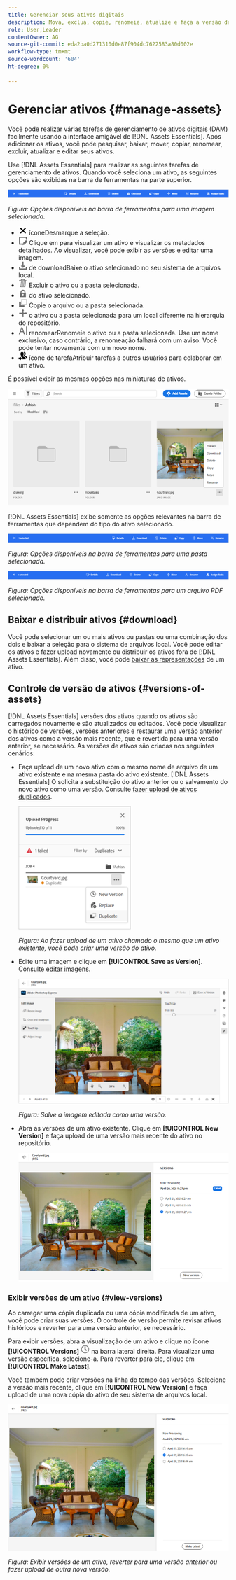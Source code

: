 ```yaml
---
title: Gerenciar seus ativos digitais
description: Mova, exclua, copie, renomeie, atualize e faça a versão de seus ativos em [!DNL Assets Essentials].
role: User,Leader
contentOwner: AG
source-git-commit: eda2ba0d271310d0e87f904dc7622583a80d002e
workflow-type: tm+mt
source-wordcount: '604'
ht-degree: 0%

---
```



# Gerenciar ativos {#manage-assets}

Você pode realizar várias tarefas de gerenciamento de ativos digitais (DAM) facilmente usando a interface amigável de [!DNL Assets Essentials]. Após adicionar os ativos, você pode pesquisar, baixar, mover, copiar, renomear, excluir, atualizar e editar seus ativos.

Use [!DNL Assets Essentials] para realizar as seguintes tarefas de gerenciamento de ativos. Quando você seleciona um ativo, as seguintes opções são exibidas na barra de ferramentas na parte superior.

![Opções da barra de ferramentas ao selecionar um ativo](assets/toolbar-image-selected.png)

*Figura: Opções disponíveis na barra de ferramentas para uma imagem selecionada.*

* ![desmarcar ](assets/do-not-localize/close-icon.png) íconeDesmarque a seleção.
* ![ícone de detalhes ](assets/do-not-localize/edit-in-icon.png) Clique em para visualizar um ativo e visualizar os metadados detalhados. Ao visualizar, você pode exibir as versões e editar uma imagem.
* ![ícone ](assets/do-not-localize/download-icon.png) de downloadBaixe o ativo selecionado no seu sistema de arquivos local.
* ![ícone excluir ](assets/do-not-localize/delete-icon.png) Excluir o ativo ou a pasta selecionada.
* ![ícone de check-out ](assets/do-not-localize/checkout-icon.png) do ativo selecionado.
* ![ícone copiar ](assets/do-not-localize/copy-icon.png) Copie o arquivo ou a pasta selecionada.
* ![ícone mover ](assets/do-not-localize/move-icon.png) o ativo ou a pasta selecionada para um local diferente na hierarquia do repositório.
* ![ícone ](assets/do-not-localize/rename-icon.png) renomearRenomeie o ativo ou a pasta selecionada. Use um nome exclusivo, caso contrário, a renomeação falhará com um aviso. Você pode tentar novamente com um novo nome.
* ![atribuir ](assets/do-not-localize/review-delegate-icon.png) ícone de tarefaAtribuir tarefas a outros usuários para colaborar em um ativo.

É possível exibir as mesmas opções nas miniaturas de ativos.

![Opções na miniatura de ativos para gerenciar um ativo](assets/options-on-thumbnail.png)

[!DNL Assets Essentials] exibe somente as opções relevantes na barra de ferramentas que dependem do tipo do ativo selecionado.

![Opções da barra de ferramentas ao selecionar um ativo](assets/toolbar-folder-selected.png)

*Figura: Opções disponíveis na barra de ferramentas para uma pasta selecionada.*

![Opções da barra de ferramentas ao selecionar um ativo](assets/toolbar-pdf-selected.png)

*Figura: Opções disponíveis na barra de ferramentas para um arquivo PDF selecionado.*

## Baixar e distribuir ativos {#download}

Você pode selecionar um ou mais ativos ou pastas ou uma combinação dos dois e baixar a seleção para o sistema de arquivos local. Você pode editar os ativos e fazer upload novamente ou distribuir os ativos fora de [!DNL Assets Essentials]. Além disso, você pode [baixar as representações](/help/add-delete.md#renditions) de um ativo.

## Controle de versão de ativos {#versions-of-assets}

<!-- 
TBD: query for engineering: How many versions are maintained. What happens when we reach that limit? Are old versions automatically removed? -->

[!DNL Assets Essentials] versões dos ativos quando os ativos são carregados novamente e são atualizados ou editados. Você pode visualizar o histórico de versões, versões anteriores e restaurar uma versão anterior dos ativos como a versão mais recente, que é revertida para uma versão anterior, se necessário. As versões de ativos são criadas nos seguintes cenários:

* Faça upload de um novo ativo com o mesmo nome de arquivo de um ativo existente e na mesma pasta do ativo existente. [!DNL Assets Essentials] O solicita a substituição do ativo anterior ou o salvamento do novo ativo como uma versão. Consulte [fazer upload de ativos duplicados](/help/add-delete.md#resolve-upload-fails).

   ![Criar versões ao carregar](assets/uploads-manage-duplicates.png)

   *Figura: Ao fazer upload de um ativo chamado o mesmo que um ativo existente, você pode criar uma versão do ativo.*

* Edite uma imagem e clique em **[!UICONTROL Save as Version]**. Consulte [editar imagens](/help/edit-images.md).

   ![Salvar imagem editada como versão](assets/edit-image2.png)

   *Figura: Salve a imagem editada como uma versão.*

* Abra as versões de um ativo existente. Clique em **[!UICONTROL New Version]** e faça upload de uma versão mais recente do ativo no repositório.

   ![Opção para carregar uma nova versão de um ativo do histórico de versões](assets/view-asset-versions2.png)

### Exibir versões de um ativo {#view-versions}

Ao carregar uma cópia duplicada ou uma cópia modificada de um ativo, você pode criar suas versões. O controle de versão permite revisar ativos históricos e reverter para uma versão anterior, se necessário.

Para exibir versões, abra a visualização de um ativo e clique no ícone **[!UICONTROL Versions]** ![Versões](assets/do-not-localize/versions-clock-icon.png) na barra lateral direita. Para visualizar uma versão específica, selecione-a. Para reverter para ele, clique em **[!UICONTROL Make Latest]**.

Você também pode criar versões na linha do tempo das versões. Selecione a versão mais recente, clique em **[!UICONTROL New Version]** e faça upload de uma nova cópia do ativo de seu sistema de arquivos local.

![Exibir versões de um ativo](assets/view-asset-versions1.png)

*Figura: Exibir versões de um ativo, reverter para uma versão anterior ou fazer upload de outra nova versão.*

